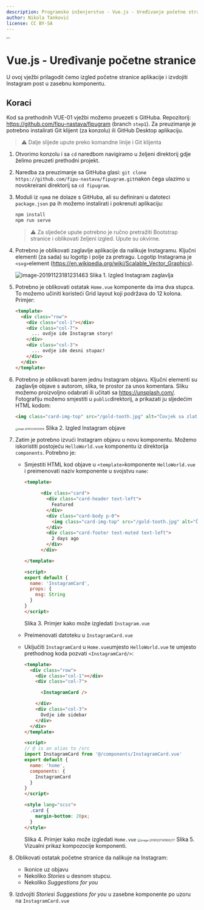 ```yaml
---
description: Programsko inženjerstvo - Vue.js - Uređivanje početne stranice
author: Nikola Tanković
license: CC BY-SA
---
```


<img src="art/fipu.png" alt="fipu" style="zoom:24%;" />

# Vue.js - Uređivanje početne stranice

U ovoj vježbi prilagodit ćemo izgled početne stranice aplikacije i izvdojiti Instagram post u zasebnu komponentu.

## Koraci

Kod sa prethodnih VUE-01 vježbi možemo pruezeti s GitHuba. Repozitorij: https://github.com/fipu-nastava/fipugram (branch `step1`). Za preuzimanje je potrebno instalirati Git klijent (za konzolu) ili GitHub Desktop aplikaciju.

> ⚠️ Dalje slijede upute preko komandne linije i Git klijenta

1. Otvorimo konzolu i sa `cd` naredbom navigiramo u željeni direktorij gdje želimo preuzeti prethodni projekt.

1. Naredba za preuzimanje sa GitHuba glasi: `git clone https://github.com/fipu-nastava/fipugram.git`nakon čega ulazimo u novokreirani direktorij sa `cd fipugram`.

1. Moduli iz `npm`a ne dolaze s GitHuba, ali su definirani u datoteci `package.json` pa ih možemo instalirati i pokrenuti aplikaciju:

   ```bash
   npm install
   npm run serve
   ```

   > :warning: Za sljedeće upute potrebno je ručno pretražiti Bootstrap stranice i oblikovati željeni izgled. Upute su okvirne.

5. Potrebno je oblikovati zaglavlje aplikacije da nalikuje Instagramu. Ključni elementi (za sada) su logotip i polje za pretragu. Logotip Instagrama je `<svg>`element (https://en.wikipedia.org/wiki/Scalable_Vector_Graphics).

   ![image-20191123181231463](art/image-20191123181231463.png)
   Slika 1. Izgled Instagram zaglavlja

5. Potrebno je oblikovati ostatak `Home.vue` komponente da ima dva stupca. To možemo učiniti koristeći Grid layout koji podržava do 12 kolona. Primjer:

   ```html
   <template>
     <div class="row">
       <div class="col-1"></div>
       <div class="col-7">
         ... ovdje ide Instagram story!
       </div>
       <div class="col-3">
         ... ovdje ide desni stupac!
       </div>
     </div>
   </template>
   ```

   

5. Potrebno je oblikovati barem jednu Instagram objavu. Ključni elementi su zaglavlje objave s autorom, slika, te prostor za unos komentara. Sliku možemo proizvoljno odabrati ili učitati sa https://unsplash.com/. Fotografiju možemo smjestiti u `public`direktorij, a prikazati ju sljedećim HTML kodom:

   ```html
   <img class="card-img-top" src="/gold-tooth.jpg" alt="Čovjek sa zlatnim zubima"/>
   ```

   

   <img src="art/image-20191123181359516.png" alt="image-20191123181359516" style="zoom:40%;" />
   Slika 2. Izgled Instagram objave

   

8. Zatim je potrebno izvući Instagram objavu u novu komponentu. Možemo iskoristiti postojeću `HelloWorld.vue` komponentu iz direktorija `components`. Potrebno je:

   - Smjestiti HTML kod objave u `<template>`komponente `HelloWorld.vue` i preimenovati naziv komponente u svojstvu `name`:

     ```html
     <template>
     
           <div class="card">
             <div class="card-header text-left">
               Featured
             </div>
             <div class="card-body p-0">
               <img class="card-img-top" src="/gold-tooth.jpg" alt="Čovjek sa zlatnim zubima"/>
             </div>
             <div class="card-footer text-muted text-left">
               2 days ago
             </div>
           </div>
     
     </template>
     
     <script>
     export default {
       name: 'InstagramCard',
       props: {
         msg: String
       }
     }
     </script>
     ```

     Slika 3. Primjer kako može izgledati `Instagram.vue`

   - Preimenovati datoteku u `InstagramCard.vue`

   - Uključiti `InstagramCard` u `Home.vue`umjesto `HelloWorld.vue` te umjesto prethodnog koda pozvati `<InstagramCard/>`:

     ```html
     <template>
       <div class="row">
         <div class="col-1"></div>
         <div class="col-7">
     
           <InstagramCard />
     
         </div>
         <div class="col-3">
           Ovdje ide sidebar
         </div>
       </div>
     </template>
     
     <script>
     // @ is an alias to /src
     import InstagramCard from '@/components/InstagramCard.vue'
     export default {
       name: 'home',
       components: {
         InstagramCard
       }
     }
     </script>
     
     <style lang="scss">
       .card {
         margin-bottom: 20px;
       }
     </style>
     ```

     Slika 4. Primjer kako može izgledati `Home.vue`
     <img src="art/image-20191207141900277.png" alt="image-20191207141900277" style="zoom:50%;" />
     Slika 5. Vizualni prikaz kompozocije komponenti.
     

9. Oblikovati ostatak početne stranice da nalikuje na Instagram:
   * Ikonice uz objavu
   * Nekoliko *Stories* u desnom stupcu.
   * Nekoliko *Suggestions for you*
9. Izdvojiti *Stories*i *Suggestions for you* u zasebne komponente po uzoru na `InstagramCard.vue`